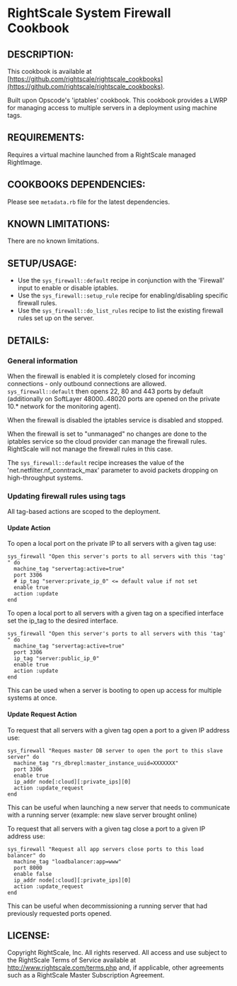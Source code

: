 # RightScale System Firewall Cookbook

## DESCRIPTION:

This cookbook is available at [https://github.com/rightscale/rightscale_cookbooks](https://github.com/rightscale/rightscale_cookbooks).

Built upon Opscode's 'iptables' cookbook. This cookbook provides a LWRP for
managing access to multiple servers in a deployment using machine tags.

## REQUIREMENTS:

Requires a virtual machine launched from a RightScale managed RightImage.

## COOKBOOKS DEPENDENCIES:

Please see `metadata.rb` file for the latest dependencies.

## KNOWN LIMITATIONS:

There are no known limitations.

## SETUP/USAGE:

* Use the `sys_firewall::default` recipe in conjunction with the
  'Firewall' input to enable or disable iptables.
* Use the `sys_firewall::setup_rule` recipe for enabling/disabling
  specific firewall rules.
* Use the `sys_firewall::do_list_rules` recipe to list the existing
  firewall rules set up on the server.

## DETAILS:

### General information

When the firewall is enabled it is completely closed for incoming connections -
only outbound connections are allowed. `sys_firewall::default`
then opens 22, 80 and 443 ports by default
(additionally on SoftLayer 48000..48020 ports are opened on the private 10.*
network for the monitoring agent).

When the firewall is disabled the iptables service is disabled and stopped.

When the firewall is set to "unmanaged" no changes are done to the iptables
service so the cloud provider can manage the firewall rules. RightScale will
not manage the firewall rules in this case.

The `sys_firewall::default` recipe increases the value of the
'net.netfilter.nf_conntrack_max' parameter to avoid packets dropping on
high-throughput systems.

### Updating firewall rules using tags

All tag-based actions are scoped to the deployment.

#### Update Action

To open a local port on the private IP to all servers with a given tag use:

    sys_firewall "Open this server's ports to all servers with this 'tag' " do
      machine_tag "servertag:active=true"
      port 3306
      # ip_tag "server:private_ip_0" <= default value if not set
      enable true
      action :update
    end

To open a local port to all servers with a given tag on a specified interface
set the ip_tag to the desired interface.

    sys_firewall "Open this server's ports to all servers with this 'tag' " do
      machine_tag "servertag:active=true"
      port 3306
      ip_tag "server:public_ip_0"
      enable true
      action :update
    end

This can be used when a server is booting to open up access for multiple systems
at once.

#### Update Request Action

To request that all servers with a given tag open a port to a given IP address
use:

    sys_firewall "Reques master DB server to open the port to this slave server" do
      machine_tag "rs_dbrepl:master_instance_uuid=XXXXXXX"
      port 3306
      enable true
      ip_addr node[:cloud][:private_ips][0]
      action :update_request
    end

This can be useful when launching a new server that needs to communicate with
a running server (example: new slave server brought online)

To request that all servers with a given tag close a port to a given IP address
use:

    sys_firewall "Request all app servers close ports to this load balancer" do
      machine_tag "loadbalancer:app=www"
      port 8000
      enable false
      ip_addr node[:cloud][:private_ips][0]
      action :update_request
    end

This can be useful when decommissioning a running server that had previously
requested ports opened.

## LICENSE:

Copyright RightScale, Inc. All rights reserved.
All access and use subject to the RightScale Terms of Service available at
http://www.rightscale.com/terms.php and, if applicable, other agreements
such as a RightScale Master Subscription Agreement.
